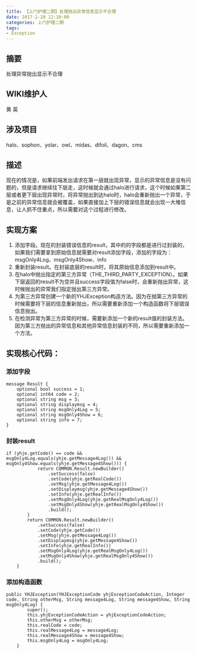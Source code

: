 ```yaml
---
title: 【上门护理二期】处理抛出异常信息显示不合理
date: 2017-2-20 12:10:00
categories: 上门护理二期
tags:
- Exception
---
```


## 摘要

处理异常抛出显示不合理
<!--more-->

## WIKI维护人

黄  英

## 涉及项目
halo、sophon、yolar、owl、midas、difoil、dagon、cms

## 描述

现在的情况是，如果前端发出请求在第一层就出现异常，显示的异常信息是没有问题的，但是请求继续往下层走，这时候就会通过halo进行请求，这个时候如果第二层或者更下层出现异常时，将异常抛出到达halo时，halo会重新抛出一个异常，于是之前的异常信息就会被覆盖，如果直接加上下层的错误信息就会出现一大堆信息，让人抓不住重点，所以需要对这个过程进行修改。

## 实现方案

1. 添加字段。现在的封装错误信息的result，其中的的字段都是进行过封装的，如果我们需要拿到原始信息就需要对result添加字段，添加的字段为：msgOnly4Log、msgOnly4Show、info
2. 重新封装result。在封装底层的result时，将其原始信息添加到result中。
3. 在halo中抛出指定的第三方异常（THE_THIRD_PARTY_EXCEPTION）。如果下层返回的result不为空并且success字段值为false时，会重新抛出异常，这时候抛出的异常我们指定抛出第三方异常。
4. 为第三方异常创建一个新的YHJException构造方法。因为在抛第三方异常的时候需要将下层的信息重新抛出，所以需要重新添加一个构造函数将下层错误信息抛出。   
5. 在检测异常为第三方异常的时候，需要新添加一个新的result值的封装方法。因为第三方抛出的异常信息和其他异常信息封装的不同，所以需要重新添加一个方法。

## 实现核心代码：
 
### 添加字段

```
message Result {
    optional bool success = 1;
    optional int64 code = 2;
    optional string msg = 3;
    optional string displaymsg = 4;
    optional string msgOnly4Log = 5;
    optional string msgOnly4Show = 6;
    optional string info = 7;
}
```

### 封装result
        
```
if (yhje.getCode() == code && msgOnly4Log.equals(yhje.getMessage4Log()) && msgOnly4Show.equals(yhje.getMessage4Show())) {
            return COMMON.Result.newBuilder()
                .setSuccess(false)
                .setCode(yhje.getRealCode())
                .setMsg(yhje.getMessage4Log())
                .setDisplaymsg(yhje.getMessage4Show())
                .setInfo(yhje.getRealInfo())
                .setMsgOnly4Log(yhje.getRealMsgOnly4Log())
                .setMsgOnly4Show(yhje.getRealMsgOnly4Show())
                .build();
        }
        return COMMON.Result.newBuilder()
            .setSuccess(false)
            .setCode(yhje.getCode())
            .setMsg(yhje.getMessage4Log())
            .setDisplaymsg(yhje.getMessage4Show())
            .setInfo(yhje.getRealInfo())
            .setMsgOnly4Log(yhje.getRealMsgOnly4Log())
            .setMsgOnly4Show(yhje.getRealMsgOnly4Show())
            .build();
    }
```
 
### 添加构造函数
   
```
public YHJException(YHJExceptionCode yhjExceptionCodeAction, Integer code, String otherMsg, String message4Log, String message4Show, String msgOnly4Log) {
        super();
        this.yhjExceptionCodeAction = yhjExceptionCodeAction;
        this.otherMsg = otherMsg;
        this.realCode = code;
        this.realMessage4Log = message4Log;
        this.realMessage4Show = message4Show;
        this.msgOnly4Log = msgOnly4Log;
    }
```

